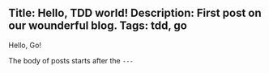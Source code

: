 Title: Hello, TDD world!
Description: First post on our wounderful blog.
Tags: tdd, go
---
Hello, Go!

The body of posts starts after the `---`
